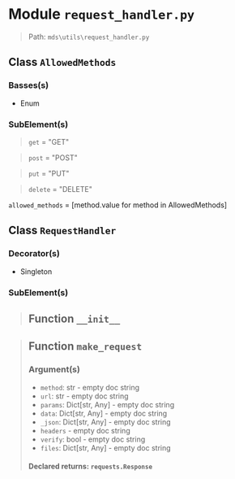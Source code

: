 # Module `request_handler.py`
> Path: `mds\utils\request_handler.py`
## Class `AllowedMethods`
### Basses(s)
+ Enum
### SubElement(s)
 > `get` = "GET"
 > `post` = "POST"
 > `put` = "PUT"
 > `delete` = "DELETE"
`allowed_methods` = [method.value for method in AllowedMethods]
## Class `RequestHandler`
### Decorator(s)
+ Singleton
### SubElement(s)
 > ## Function  `__init__`
 > ## Function  `make_request`
 > ### Argument(s)
 > + `method`: str - empty doc string
 > + `url`: str - empty doc string
 > + `params`: Dict[str, Any] - empty doc string
 > + `data`: Dict[str, Any] - empty doc string
 > + `_json`: Dict[str, Any] - empty doc string
 > + `headers` - empty doc string
 > + `verify`: bool - empty doc string
 > + `files`: Dict[str, Any] - empty doc string
 > #### Declared returns: `requests.Response`